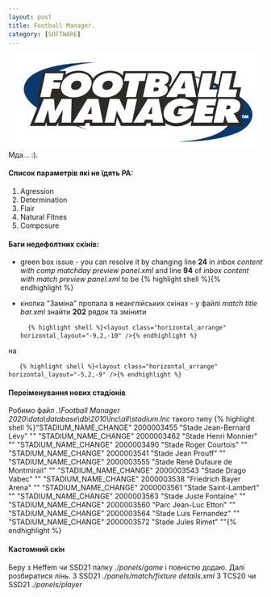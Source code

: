 ```yaml
---
layout: post
title: Football Manager.
category: [SOFTWARE]
---
```

![footballmanager logo](/assets/media/footballmanager.png?style=head)  
Мда... :).<!--more-->

#### Список параметрів які не їдять РА:
1. Agression
2. Determination
3. Flair
4. Natural Fitnes
5. Composure

#### Баги недефолтних скінів:
* green box issue - you can resolve it by changing line **24** in *inbox content with comp matchday preview panel.xml* and line **94** of *inbox content with match preview panel.xml* to be
		{% highlight shell %}<container id="ICdi" height="180">{% endhighlight %}
* кнопка "Заміна" пропала в неанглійських скінах - у файлі *match title bar.xml* знайти **202** рядок та змінити

		{% highlight shell %}<layout class="horizontal_arrange" horizontal_layout="-9,2,-10" />{% endhighlight %}

на

	   {% highlight shell %}<layout class="horizontal_arrange" horizontal_layout="-5,2,-9" />{% endhighlight %}

#### Переіменування нових стадіонів
Робимо файл *.\Football Manager 2020\data\database\db\2010\lnc\all\stadium.lnc* такого типу
  {% highlight shell %}"STADIUM_NAME_CHANGE"    2000003455 "Stade Jean-Bernard Lévy" ""
"STADIUM_NAME_CHANGE"    2000003462 "Stade Henri Monnier" ""
"STADIUM_NAME_CHANGE"    2000003490 "Stade Roger Courtois" ""
"STADIUM_NAME_CHANGE"    2000003541 "Stade Jean Prouff" ""
"STADIUM_NAME_CHANGE"    2000003555 "Stade René Dufaure de Montmirail" ""
"STADIUM_NAME_CHANGE"    2000003543 "Stade Drago Vabec" ""
"STADIUM_NAME_CHANGE"    2000003538 "Friedrich Bayer Arena" ""
"STADIUM_NAME_CHANGE"    2000003561 "Stade Saint-Lambert" ""
"STADIUM_NAME_CHANGE"    2000003563 "Stade Juste Fontaine" ""
"STADIUM_NAME_CHANGE"    2000003560 "Parc Jean-Luc Ettori" ""
"STADIUM_NAME_CHANGE"    2000003564 "Stade Luis Fernandez" ""
"STADIUM_NAME_CHANGE"    2000003572 "Stade Jules Rimet" ""{% endhighlight %}

#### Кастомний скін
Беру з Heffem чи SSD21 папку _./panels/game_ і повністю додаю. Далі розбиратися лінь.
З SSD21 _./panels/match/fixture details.xml_
З TCS20 чи SSD21 _./panels/player_
